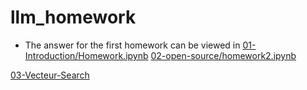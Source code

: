 # llm_homework

+ The answer for the first homework can be viewed in [01-Introduction/Homework.ipynb](01-Introduction/Homework.ipynb)
[02-open-source/homework2.ipynb](02-open-source/homework2.ipynb)

[03-Vecteur-Search](03-Vecteur-Search/homework3.ipynb)